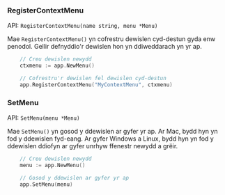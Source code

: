 ### RegisterContextMenu

API: `RegisterContextMenu(name string, menu *Menu)`

Mae `RegisterContextMenu()` yn cofrestru dewislen cyd-destun gyda enw penodol. Gellir defnyddio'r dewislen hon yn ddiweddarach yn yr ap.

```go
    // Creu dewislen newydd
    ctxmenu := app.NewMenu()

    // Cofrestru'r dewislen fel dewislen cyd-destun
    app.RegisterContextMenu("MyContextMenu", ctxmenu)
```

### SetMenu

API: `SetMenu(menu *Menu)`

Mae `SetMenu()` yn gosod y ddewislen ar gyfer yr ap. Ar Mac, bydd hyn yn fod y ddewislen fyd-eang. Ar gyfer Windows a Linux, bydd hyn yn fod y ddewislen ddiofyn ar gyfer unrhyw ffenestr newydd a grëir.

```go
    // Creu dewislen newydd
    menu := app.NewMenu()

    // Gosod y ddewislen ar gyfer yr ap
    app.SetMenu(menu)
```